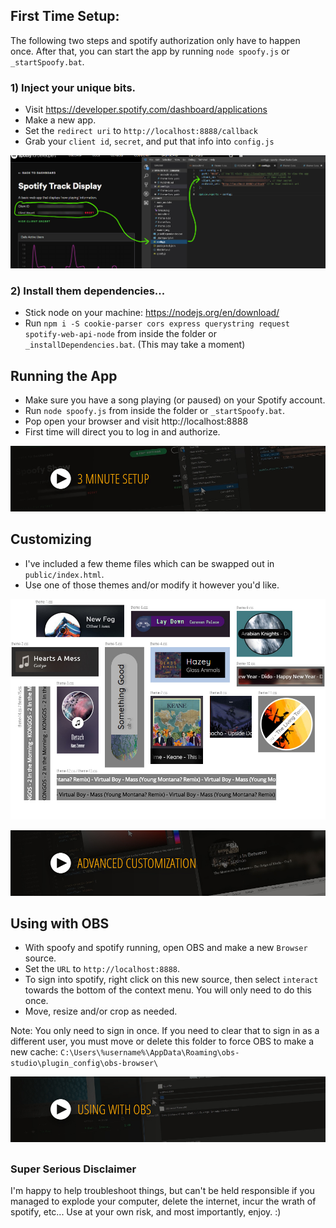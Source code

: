 ## First Time Setup:

The following two steps and spotify authorization only have to happen once. After that, you can start the app by running `node spoofy.js` or `_startSpoofy.bat`.

### 1) Inject your unique bits.

- Visit https://developer.spotify.com/dashboard/applications
- Make a new app.
- Set the `redirect uri` to `http://localhost:8888/callback`
- Grab your `client id`, `secret`, and put that info into `config.js`

![Configure](readme_img/spoofyconfig.jpg?raw=true)

### 2) Install them dependencies...

- Stick node on your machine: https://nodejs.org/en/download/
- Run `npm i -S cookie-parser cors express querystring request spotify-web-api-node` from inside the folder or `_installDependencies.bat`. (This may take a moment)

## Running the App

- Make sure you have a song playing (or paused) on your Spotify account.
- Run `node spoofy.js` from inside the folder or `_startSpoofy.bat`.
- Pop open your browser and visit http://localhost:8888
- First time will direct you to log in and authorize.

[![Demo](readme_img/3-min-setup.jpg)](https://www.youtube.com/watch?v=uRdFTjPAMp8?vq=hd1080)

##
##
## Customizing

- I've included a few theme files which can be swapped out in `public/index.html`.
- Use one of those themes and/or modify it however you'd like.

![Themes](readme_img/customization.jpg?raw=true)

[![Customization](readme_img/advanced-customization.jpg)](https://www.youtube.com/watch?v=Jd5vY39jiGQ?vq=hd1080)

##
##
## Using with OBS

- With spoofy and spotify running, open OBS and make a new `Browser` source.
- Set the `URL` to `http://localhost:8888`.
- To sign into spotify, right click on this new source, then select `interact` towards the bottom of the context menu. You will only need to do this once.
- Move, resize and/or crop as needed.

Note: You only need to sign in once. If you need to clear that to sign in as a different user, you must move or delete this folder to force OBS to make a new cache: `C:\Users\%username%\AppData\Roaming\obs-studio\plugin_config\obs-browser\`

[![OBS](readme_img/using-with-obs.jpg)](https://www.youtube.com/watch?v=h9Q0nQd6leA?vq=hd1080)

##
##
### Super Serious Disclaimer

I'm happy to help troubleshoot things, but can't be held responsible if you managed to explode your computer, delete the internet, incur the wrath of spotify, etc... Use at your own risk, and most importantly, enjoy. :)
